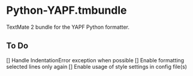 # Python-YAPF.tmbundle
TextMate 2 bundle for the YAPF Python formatter.

## To Do

 [] Handle IndentationError exception when possible
 [] Enable formatting selected lines only again
 [] Enable usage of style settings in config file(s)
